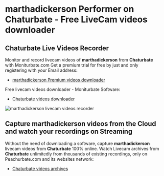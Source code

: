 # marthadickerson Performer on Chaturbate - Free LiveCam videos downloader

## Chaturbate Live Videos Recorder

Monitor and record livecam videos of **marthadickerson** from **Chaturbate** with Moniturbate.com
Get a premium trial for free by just and only registering with your Email address:
* [marthadickerson Premium videos downloader](https://moniturbate.com/request-demo-licence-key.html)

Free livecam videos downloader - Moniturbate Software:
* [Chaturbate videos downloader](https://moniturbate.com/moniturbate-download-software.html)

![marthadickerson livecam videos recorder](https://peachurnet.com/templates/moniturbate-software.png)


## Capture marthadickerson videos from the Cloud and watch your recordings on Streaming

Without the need of downloading a software, capture **marthadickerson** livecam videos from **Chaturbate** 100% online.
Watch Livecam archives from **Chaturbate** unlimitedly from thousands of existing recordings, only on Peachurbate.com and its websites network:
* [Chaturbate videos archives](https://peachurnet.com/)